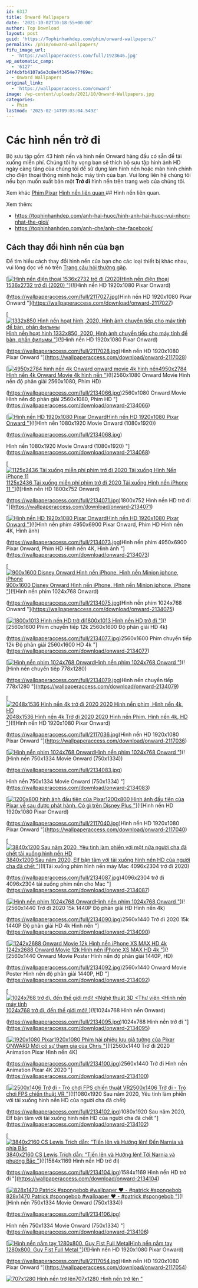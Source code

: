 ```yaml
---
id: 6317
title: Onward Wallpapers
date: '2021-10-02T10:18:55+00:00'
author: Top Download
layout: post
guid: 'https://Tophinhanhdep.com/phim/onward-wallpapers/'
permalink: /phim/onward-wallpapers/
fifu_image_url:
  - 'https://wallpaperaccess.com/full/1923646.jpg'
wp_automatic_camp:
  - '6127'
24f4cbfb4107a6e3c8e4f3454e77f69e:
  - Onward Wallpapers
original_link:
  - 'https://wallpaperaccess.com/onward'
image: /wp-content/uploads/2021/10/Onward-Wallpapers.jpg
categories:
  - Phim
lastmod: '2025-02-14T09:03:04.549Z'
---
```

# Các hình nền trở đi

Bộ sưu tập gồm 43 hình nền và hình nền Onward hàng đầu có sẵn để tải xuống miễn phí. Chúng tôi hy vọng bạn sẽ thích bộ sưu tập hình ảnh HD ngày càng tăng của chúng tôi để sử dụng làm hình nền hoặc màn hình chính cho điện thoại thông minh hoặc máy tính của bạn. Vui lòng liên hệ chúng tôi nếu bạn muốn xuất bản một **Trở đi** hình nền trên trang web của chúng tôi.

Xem khác [Phim Pixar](https://wallpaperaccess.com/list/pixar-movies) [Hình nền liên quan ](#related) ## Hình nền liên quan.

   
 Xem thêm:

   
- <https://tophinhanhdep.com/anh-hai-huoc/hinh-anh-hai-huoc-vui-nhon-nhat-the-gioi/>
- <https://tophinhanhdep.com/anh-che/anh-che-facebook/>

## Cách thay đổi hình nền của bạn

Để tìm hiểu cách thay đổi hình nền của bạn cho các loại thiết bị khác nhau, vui lòng đọc về nó trên [Trang câu hỏi thường gặp](https://tophinhanhdep.com/faq/).

  
[[![Hình nền điện thoại 1536x2732 trở đi (2020)](https://wallpaperaccess.com/full/1923646.jpg)Hình nền điện thoại 1536x2732 trở đi (2020) "](https://wallpaperaccess.com/download/onward-1923646)](![Hình nền HD 1920x1080 Pixar Onward)

(https://wallpaperaccess.com/full/2117027.jpg)Hình nền HD 1920x1080 Pixar Onward "](https://wallpaperaccess.com/download/onward-2117027)

[[![1332x850 Hình nền hoạt hình, 2020, Hình ảnh chuyển tiếp cho máy tính để bàn, phần фильмы](https://wallpaperaccess.com/full/2134063.jpg)Hình nền hoạt hình 1332x850, 2020, Hình ảnh chuyển tiếp cho máy tính để bàn, phần фильмы "](https://wallpaperaccess.com/download/onward-2134063)](![Hình nền HD 1920x1080 Pixar Onward)

(https://wallpaperaccess.com/full/2117028.jpg)Hình nền HD 1920x1080 Pixar Onward "](https://wallpaperaccess.com/download/onward-2117028)

[[![4950x2784 hình nền 4k Onward onward movie 4k hình nền](https://wallpaperaccess.com/full/2134065.jpg)4950x2784 Hình nền 4k Onward Movie 4k hình nền "](https://wallpaperaccess.com/download/onward-2134065)](![2560x1080 Onward Movie Hình nền độ phân giải 2560x1080, Phim HD)

(https://wallpaperaccess.com/full/2134066.jpg)2560x1080 Onward Movie Hình nền độ phân giải 2560x1080, Phim HD "](https://wallpaperaccess.com/download/onward-2134066)

[[![Hình nền HD 1920x1080 Pixar Onward](https://wallpaperaccess.com/full/2117030.jpg)Hình nền HD 1920x1080 Pixar Onward "](https://wallpaperaccess.com/download/onward-2117030)](![Hình nền 1080x1920 Movie Onward (1080x1920))

(https://wallpaperaccess.com/full/2134068.jpg)

Hình nền 1080x1920 Movie Onward (1080x1920) "](https://wallpaperaccess.com/download/onward-2134068)

[[![1125x2436 Tải xuống miễn phí phim trở đi 2020 Tải xuống Hình Nền iPhone 11](https://wallpaperaccess.com/full/2134069.jpg)1125x2436 Tải xuống miễn phí phim trở đi 2020 Tải xuống Hình nền iPhone 11 "](https://wallpaperaccess.com/download/onward-2134069)](![Hình nền HD 1800x752 Onward)

(https://wallpaperaccess.com/full/2134071.jpg)1800x752 Hình nền HD trở đi "](https://wallpaperaccess.com/download/onward-2134071)

[[![Hình nền HD 1920x1080 Pixar Onward](https://wallpaperaccess.com/full/2117031.jpg)Hình nền HD 1920x1080 Pixar Onward "](https://wallpaperaccess.com/download/onward-2117031)](![Hình nền phim 4950x6900 Pixar Onward, Phim HD Hình nền 4K, Hình ảnh)

(https://wallpaperaccess.com/full/2134073.jpg)Hình nền phim 4950x6900 Pixar Onward, Phim HD Hình nền 4K, Hình ảnh "](https://wallpaperaccess.com/download/onward-2134073)

[[![900x1600 Disney Onward Hình nền iPhone.  Hình nền Minion iphone, iPhone](https://wallpaperaccess.com/full/2134074.jpg)900x1600 Disney Onward Hình nền iPhone. Hình nền Minion iphone, iPhone "](https://wallpaperaccess.com/download/onward-2134074)](![Hình nền phim 1024x768 Onward)

(https://wallpaperaccess.com/full/2134075.jpg)Hình nền phim 1024x768 Onward "](https://wallpaperaccess.com/download/onward-2134075)

[[![1800x1013 Hình nền HD trở đi](https://wallpaperaccess.com/full/2134076.jpg)1800x1013 Hình nền HD trở đi "](https://wallpaperaccess.com/download/onward-2134076)](![2560x1600 Phim chuyển tiếp 12k 2560x1600 Độ phân giải HD 4k)

(https://wallpaperaccess.com/full/2134077.jpg)2560x1600 Phim chuyển tiếp 12k Độ phân giải 2560x1600 HD 4k "](https://wallpaperaccess.com/download/onward-2134077)

[[![Hình nền phim 1024x768 Onward](https://wallpaperaccess.com/full/2134078.jpg)Hình nền phim 1024x768 Onward "](https://wallpaperaccess.com/download/onward-2134078)](![Hình nền chuyển tiếp 778x1280)

(https://wallpaperaccess.com/full/2134079.jpg)Hình nền chuyển tiếp 778x1280 "](https://wallpaperaccess.com/download/onward-2134079)

[[![2048x1536 Hình nền 4k trở đi 2020 2020 Hình nền phim, Hình nền 4k, HD](https://wallpaperaccess.com/full/2134080.jpg)2048x1536 Hình nền 4k Trở đi 2020 2020 Hình nền Phim, Hình nền 4k, HD "](https://wallpaperaccess.com/download/onward-2134080)](![Hình nền HD 1920x1080 Pixar Onward)

(https://wallpaperaccess.com/full/2117036.jpg)Hình nền HD 1920x1080 Pixar Onward "](https://wallpaperaccess.com/download/onward-2117036)

[[![Hình nền phim 1024x768 Onward](https://wallpaperaccess.com/full/2134082.jpg)Hình nền phim 1024x768 Onward "](https://wallpaperaccess.com/download/onward-2134082)](![Hình nền 750x1334 Movie Onward (750x1334))

(https://wallpaperaccess.com/full/2134083.jpg)

Hình nền 750x1334 Movie Onward (750x1334) "](https://wallpaperaccess.com/download/onward-2134083)

[[![1200x800 hình ảnh đầu tiên của Pixar](https://wallpaperaccess.com/full/2117041.jpg)1200x800 Hình ảnh đầu tiên của Pixar về sau được phát hành. Có gì trên Disney Plus "](https://wallpaperaccess.com/download/onward-2117041)](![Hình nền HD 1920x1080 Pixar Onward)

(https://wallpaperaccess.com/full/2117040.jpg)Hình nền HD 1920x1080 Pixar Onward "](https://wallpaperaccess.com/download/onward-2117040)

[[![3840x1200 Sau năm 2020, Yêu tinh làm phiền với một nửa người cha đã chết tải xuống hình nền HD](https://wallpaperaccess.com/full/2117060.jpg)3840x1200 Sau năm 2020, Elf bận tâm với tải xuống hình nền HD của người cha đã chết "](https://wallpaperaccess.com/download/onward-2117060)](![Tải xuống phim hình nền máy Mac 4096x2304 trở đi 2020)

(https://wallpaperaccess.com/full/2134087.jpg)4096x2304 trở đi 4096x2304 tải xuống phim nền cho Mac "](https://wallpaperaccess.com/download/onward-2134087)

[[![Hình nền phim 1024x768 Onward](https://wallpaperaccess.com/full/2134089.jpg)Hình nền phim 1024x768 Onward "](https://wallpaperaccess.com/download/onward-2134089)](![2560x1440 Trở đi 2020 15k 1440P Độ phân giải HD Hình nền 4k)

(https://wallpaperaccess.com/full/2134090.jpg)2560x1440 Trở đi 2020 15k 1440P Độ phân giải HD 4k Hình nền "](https://wallpaperaccess.com/download/onward-2134090)

[[![1242x2688 Onward Movie 12k Hình nền iPhone XS MAX HD 4k](https://wallpaperaccess.com/full/2134091.jpg)1242x2688 Onward Movie 12k Hình nền iPhone XS MAX HD 4k "](https://wallpaperaccess.com/download/onward-2134091)](![2560x1440 Onward Movie Poster Hình nền độ phân giải 1440P, HD)

(https://wallpaperaccess.com/full/2134092.jpg)2560x1440 Onward Movie Poster Hình nền độ phân giải 1440P, HD "](https://wallpaperaccess.com/download/onward-2134092)

[[![1024x768 trở đi, đến thế giới mới!  <Nghệ thuật 3D <Thư viện <Hình nền máy tính](https://wallpaperaccess.com/full/2134094.jpg)1024x768 trở đi, đến thế giới mới! ](https://wallpaperaccess.com/download/onward-2134094)](![1024x768 Hình nền Onward)

(https://wallpaperaccess.com/full/2134095.jpg)1024x768 Hình nền trở đi "](https://wallpaperaccess.com/download/onward-2134095)

[[![1920x1080 Pixar](https://wallpaperaccess.com/full/2134097.jpg)1920x1080 Phim hài phiêu lưu giả tưởng của Pixar ONWARD Mới có sự tham gia của Chris "](https://wallpaperaccess.com/download/onward-2134097)](![2560x1440 Trở đi 2020 Animation Pixar Hình nền 4K)

(https://wallpaperaccess.com/full/2134100.jpg)2560x1440 Trở đi Hình nền Animation Pixar 4K 2020 "](https://wallpaperaccess.com/download/onward-2134100)

[[![2500x1406 Trở đi - Trò chơi FPS chiến thuật VR](https://wallpaperaccess.com/full/2134101.jpg)2500x1406 Trở đi - Trò chơi FPS chiến thuật VR "](https://wallpaperaccess.com/download/onward-2134101)](![1080x1920 Sau năm 2020, Yêu tinh làm phiền với tải xuống hình nền HD của người cha đã chết)

(https://wallpaperaccess.com/full/2134102.jpg)1080x1920 Sau năm 2020, Elf bận tâm với tải xuống hình nền HD của người cha đã chết "](https://wallpaperaccess.com/download/onward-2134102)

[[![3840x2160 CS Lewis Trích dẫn: “Tiến lên và Hướng lên!  Đến Narnia và phía Bắc](https://wallpaperaccess.com/full/2134103.jpg)3840x2160 CS Lewis Trích dẫn: “Tiến lên và Hướng lên! Tới Narnia và phương Bắc "](https://wallpaperaccess.com/download/onward-2134103)](![1584x1169 Hình nền HD trở đi)

(https://wallpaperaccess.com/full/2134104.jpg)1584x1169 Hình nền HD trở đi "](https://wallpaperaccess.com/download/onward-2134104)

[[![828x1470 Patrick #spongebob #wallpaper ❤️ - #patrick #spongebob](https://wallpaperaccess.com/full/2078899.jpg)828x1470 Patrick #spongebob #wallpaper ❤️ - #patrick #spongebob "](https://wallpaperaccess.com/download/onward-2078899)](![Hình nền 750x1334 Movie Onward (750x1334))

(https://wallpaperaccess.com/full/2134106.jpg)

Hình nền 750x1334 Movie Onward (750x1334) "](https://wallpaperaccess.com/download/onward-2134106)

[[![Hình nền nắm tay 1280x800.  Guy Fist Full Metal](https://wallpaperaccess.com/full/2134107.jpg)Hình nền nắm tay 1280x800. Guy Fist Full Metal "](https://wallpaperaccess.com/download/onward-2134107)](![Hình nền HD 1920x1080 Pixar Onward)

(https://wallpaperaccess.com/full/2117054.jpg)Hình nền HD 1920x1080 Pixar Onward "](https://wallpaperaccess.com/download/onward-2117054)

[![707x1280 Hình nền trở lên](https://wallpaperaccess.com/full/2134109.jpg)707x1280 Hình nền trở lên "](https://wallpaperaccess.com/download/onward-2134109)
